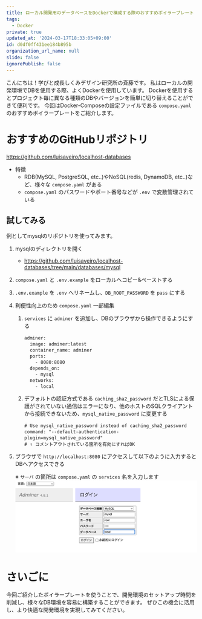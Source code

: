 ```yaml
---
title: ローカル開発用のデータベースをDockerで構成する際のおすすめボイラープレート
tags:
  - Docker
private: true
updated_at: '2024-03-17T18:33:05+09:00'
id: d0df0ff431ee184b895b
organization_url_name: null
slide: false
ignorePublish: false
---
```



こんにちは！学びと成長しくみデザイン研究所の斉藤です。
私はローカルの開発環境でDBを使用する際、よくDockerを使用しています。
Dockerを使用するとプロジェクト毎に異なる種類のDBやバージョンを簡単に切り替えることができて便利です。
今回はDocker-Composeの設定ファイルである `compose.yaml` のおすすめボイラープレートをご紹介します。

# おすすめのGitHubリポジトリ

https://github.com/luisaveiro/localhost-databases

- 特徴
    - RDB(MySQL, PostgreSQL, etc..)やNoSQL(redis, DynamoDB, etc..)など、様々な `compose.yaml` がある
    - `compose.yaml` のパスワードやポート番号などが `.env` で変数管理されている


## 試してみる

例としてmysqlのリポジトリを使ってみます。

1. mysqlのディレクトリを開く
    - https://github.com/luisaveiro/localhost-databases/tree/main/databases/mysql
1. `compose.yaml` と `.env.example` をローカルへコピー&ペーストする
1. `.env.example` を `.env` へリネームし、`DB_ROOT_PASSWORD` を `pass` にする
1. 利便性向上のため `compose.yaml` 一部編集
    1. `services` に `adminer` を追加し、DBのブラウザから操作できるようにする

        ```
        adminer:
          image: adminer:latest
          container_name: adminer
          ports:
            - 8080:8080
          depends_on:
            - mysql
          networks:
            - local
        ```

    1. デフォルトの認証方式である `caching_sha2_password` だとTLSによる保護がされていない通信はエラーになり、他のホストのSQLクライアントから接続できないため、`mysql_native_password` に変更する

        ```
        # Use mysql_native_password instead of caching_sha2_password
        command: "--default-authentication-plugin=mysql_native_password"
        # ↑ コメントアウトされている箇所を有効にすればOK
        ```
1. ブラウザで `http://localhost:8080` にアクセスして以下のように入力するとDBへアクセスできる

    ※ `サーバ` の箇所は `compose.yaml` の `services` 名を入力します
    ![image001](https://raw.githubusercontent.com/SaitoJP/engineer_nootebook/main/images/20240317_001.png)


# さいごに

今回ご紹介したボイラープレートを使うことで、開発環境のセットアップ時間を削減し、様々なDB環境を容易に構築することができます。
ぜひこの機会に活用し、より快適な開発環境を実現してみてください。
